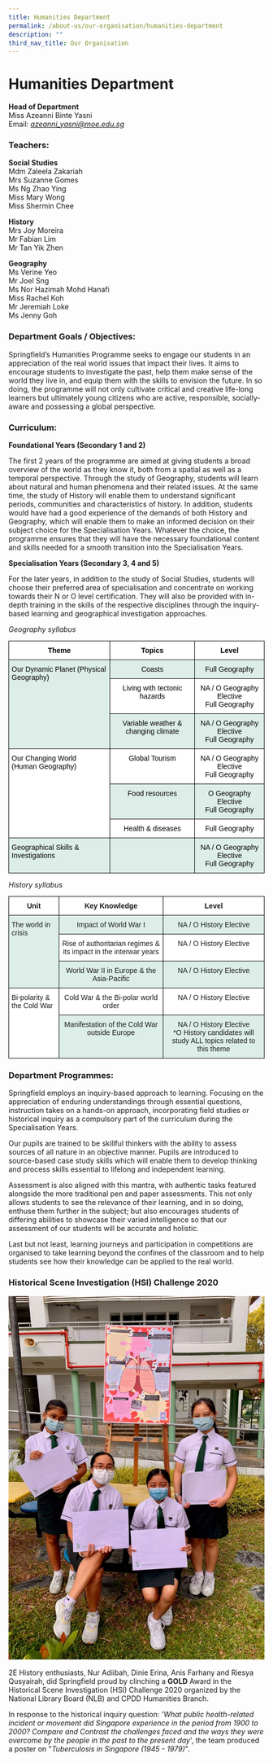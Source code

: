 ```yaml
---
title: Humanities Department
permalink: /about-us/our-organisation/humanities-department
description: ""
third_nav_title: Our Organisation
---
```

# **Humanities Department**

**Head of Department**  
Miss Azeanni Binte Yasni    
Email: _[azeanni\_yasni@moe.edu.sg](mailto:azeanni_yasni@moe.edu.sg)_


### Teachers:  
  
**Social Studies**   
Mdm Zaleela Zakariah    
Mrs Suzanne Gomes    
Ms Ng Zhao Ying   
Miss Mary Wong    
Miss Shermin Chee

**History**   
Mrs Joy Moreira   
Mr Fabian Lim    
Mr Tan Yik Zhen

**Geography**    
Ms Verine Yeo    
Mr Joel Sng    
Ms Nor Hazimah Mohd Hanafi    
Miss Rachel Koh    
Mr Jeremiah Loke    
Ms Jenny Goh

### Department Goals / Objectives:

Springfield’s Humanities Programme seeks to engage our students in an appreciation of the real world issues that impact their lives. It aims to encourage students to investigate the past, help them make sense of the world they live in, and equip them with the skills to envision the future. In so doing, the programme will not only cultivate critical and creative life-long learners but ultimately young citizens who are active, responsible, socially-aware and possessing a global perspective.

  

### Curriculum:

**Foundational Years (Secondary 1 and 2)**

The first 2 years of the programme are aimed at giving students a broad overview of the world as they know it, both from a spatial as well as a temporal perspective. Through the study of Geography, students will learn about natural and human phenomena and their related issues. At the same time, the study of History will enable them to understand significant periods, communities and characteristics of history. In addition, students would have had a good experience of the demands of both History and Geography, which will enable them to make an informed decision on their subject choice for the Specialisation Years. Whatever the choice, the programme ensures that they will have the necessary foundational content and skills needed for a smooth transition into the Specialisation Years.

**Specialisation Years (Secondary 3, 4 and 5)**

For the later years, in addition to the study of Social Studies, students will choose their preferred area of specialisation and concentrate on working towards their N or O level certification. They will also be provided with in-depth training in the skills of the respective disciplines through the inquiry-based learning and geographical investigation approaches.

_Geography syllabus_

<table style="border-collapse:collapse;border-spacing:0" class="tg"><thead><tr><th style="background-color:#ffffff;border-color:black;border-style:solid;border-width:1px;font-family:Arial, sans-serif;font-size:14px;font-weight:bold;overflow:hidden;padding:10px 5px;text-align:center;vertical-align:top;word-break:normal"><span style="color:black">Theme</span></th><th style="background-color:#ffffff;border-color:black;border-style:solid;border-width:1px;font-family:Arial, sans-serif;font-size:14px;font-weight:bold;overflow:hidden;padding:10px 5px;text-align:center;vertical-align:top;word-break:normal"><span style="color:black">Topics</span></th><th style="background-color:#ffffff;border-color:black;border-style:solid;border-width:1px;font-family:Arial, sans-serif;font-size:14px;font-weight:bold;overflow:hidden;padding:10px 5px;text-align:center;vertical-align:top;word-break:normal"><span style="color:black">Level</span></th></tr></thead><tbody><tr><td style="background-color:#DDEEE9;border-color:black;border-style:solid;border-width:1px;font-family:Arial, sans-serif;font-size:14px;overflow:hidden;padding:10px 5px;text-align:left;vertical-align:top;word-break:normal" rowspan="3"><span style="color:black">Our Dynamic Planet (Physical Geography)</span></td><td style="background-color:#DDEEE9;border-color:black;border-style:solid;border-width:1px;font-family:Arial, sans-serif;font-size:14px;overflow:hidden;padding:10px 5px;text-align:center;vertical-align:top;word-break:normal"><span style="color:black">Coasts</span></td><td style="background-color:#DDEEE9;border-color:black;border-style:solid;border-width:1px;font-family:Arial, sans-serif;font-size:14px;overflow:hidden;padding:10px 5px;text-align:center;vertical-align:top;word-break:normal"><span style="color:black">Full Geography</span></td></tr><tr><td style="background-color:#ffffff;border-color:black;border-style:solid;border-width:1px;font-family:Arial, sans-serif;font-size:14px;overflow:hidden;padding:10px 5px;text-align:center;vertical-align:top;word-break:normal"><span style="color:black">Living with tectonic hazards</span></td><td style="background-color:#ffffff;border-color:black;border-style:solid;border-width:1px;font-family:Arial, sans-serif;font-size:14px;overflow:hidden;padding:10px 5px;text-align:center;vertical-align:top;word-break:normal"><span style="color:black">NA / O Geography Elective</span><br><span style="color:black">Full Geography</span></td></tr><tr><td style="background-color:#DDEEE9;border-color:black;border-style:solid;border-width:1px;font-family:Arial, sans-serif;font-size:14px;overflow:hidden;padding:10px 5px;text-align:center;vertical-align:top;word-break:normal"><span style="color:black">Variable weather &amp; changing climate</span></td><td style="background-color:#DDEEE9;border-color:black;border-style:solid;border-width:1px;font-family:Arial, sans-serif;font-size:14px;overflow:hidden;padding:10px 5px;text-align:center;vertical-align:top;word-break:normal"><span style="color:black">NA / O Geography Elective</span><br><span style="color:black">Full Geography</span></td></tr><tr><td style="background-color:#ffffff;border-color:black;border-style:solid;border-width:1px;font-family:Arial, sans-serif;font-size:14px;overflow:hidden;padding:10px 5px;text-align:left;vertical-align:top;word-break:normal" rowspan="3"><span style="color:black">Our Changing World </span><br><span style="color:black">(Human Geography)</span></td><td style="background-color:#ffffff;border-color:black;border-style:solid;border-width:1px;font-family:Arial, sans-serif;font-size:14px;overflow:hidden;padding:10px 5px;text-align:center;vertical-align:top;word-break:normal"><span style="color:black">Global Tourism</span></td><td style="background-color:#ffffff;border-color:black;border-style:solid;border-width:1px;font-family:Arial, sans-serif;font-size:14px;overflow:hidden;padding:10px 5px;text-align:center;vertical-align:top;word-break:normal"><span style="color:black">NA / O Geography Elective</span><br><span style="color:black">Full Geography</span></td></tr><tr><td style="background-color:#DDEEE9;border-color:black;border-style:solid;border-width:1px;font-family:Arial, sans-serif;font-size:14px;overflow:hidden;padding:10px 5px;text-align:center;vertical-align:top;word-break:normal"><span style="color:black">Food resources</span></td><td style="background-color:#DDEEE9;border-color:black;border-style:solid;border-width:1px;font-family:Arial, sans-serif;font-size:14px;overflow:hidden;padding:10px 5px;text-align:center;vertical-align:top;word-break:normal"><span style="color:black">O Geography Elective</span><br><span style="color:black">Full Geography</span></td></tr><tr><td style="background-color:#ffffff;border-color:black;border-style:solid;border-width:1px;font-family:Arial, sans-serif;font-size:14px;overflow:hidden;padding:10px 5px;text-align:center;vertical-align:top;word-break:normal"><span style="color:black">Health &amp; diseases</span></td><td style="background-color:#ffffff;border-color:black;border-style:solid;border-width:1px;font-family:Arial, sans-serif;font-size:14px;overflow:hidden;padding:10px 5px;text-align:center;vertical-align:top;word-break:normal"><span style="color:black">Full Geography</span></td></tr><tr><td style="background-color:#DDEEE9;border-color:black;border-style:solid;border-width:1px;font-family:Arial, sans-serif;font-size:14px;overflow:hidden;padding:10px 5px;text-align:left;vertical-align:top;word-break:normal"><span style="color:black">Geographical Skills &amp; Investigations</span></td><td style="background-color:#DDEEE9;border-color:black;border-style:solid;border-width:1px;font-family:Arial, sans-serif;font-size:14px;overflow:hidden;padding:10px 5px;text-align:center;vertical-align:top;word-break:normal"><span style="color:black"> </span></td><td style="background-color:#DDEEE9;border-color:black;border-style:solid;border-width:1px;font-family:Arial, sans-serif;font-size:14px;overflow:hidden;padding:10px 5px;text-align:center;vertical-align:top;word-break:normal"><span style="color:black">NA / O Geography Elective</span><br><span style="color:black">Full Geography</span></td></tr></tbody></table>

_History syllabus_

<table style="border-collapse:collapse;border-spacing:0" class="tg"><thead><tr><th style="background-color:#ffffff;border-color:black;border-style:solid;border-width:1px;font-family:Arial, sans-serif;font-size:14px;font-weight:bold;overflow:hidden;padding:10px 5px;text-align:center;vertical-align:top;word-break:normal">Unit</th><th style="background-color:#ffffff;border-color:black;border-style:solid;border-width:1px;font-family:Arial, sans-serif;font-size:14px;font-weight:bold;overflow:hidden;padding:10px 5px;text-align:center;vertical-align:top;word-break:normal">Key Knowledge</th><th style="background-color:#ffffff;border-color:black;border-style:solid;border-width:1px;font-family:Arial, sans-serif;font-size:14px;font-weight:bold;overflow:hidden;padding:10px 5px;text-align:center;vertical-align:top;word-break:normal">Level</th></tr></thead><tbody><tr><td style="background-color:#DDEEE9;border-color:black;border-style:solid;border-width:1px;font-family:Arial, sans-serif;font-size:14px;overflow:hidden;padding:10px 5px;text-align:left;vertical-align:top;word-break:normal" rowspan="3">The world in crisis</td><td style="background-color:#DDEEE9;border-color:black;border-style:solid;border-width:1px;font-family:Arial, sans-serif;font-size:14px;overflow:hidden;padding:10px 5px;text-align:center;vertical-align:top;word-break:normal">Impact of World War I</td><td style="background-color:#DDEEE9;border-color:black;border-style:solid;border-width:1px;font-family:Arial, sans-serif;font-size:14px;overflow:hidden;padding:10px 5px;text-align:center;vertical-align:top;word-break:normal">NA / O History Elective<br> </td></tr><tr><td style="background-color:#ffffff;border-color:black;border-style:solid;border-width:1px;font-family:Arial, sans-serif;font-size:14px;overflow:hidden;padding:10px 5px;text-align:center;vertical-align:top;word-break:normal">Rise of authoritarian regimes &amp; its impact in the interwar years</td><td style="background-color:#ffffff;border-color:black;border-style:solid;border-width:1px;font-family:Arial, sans-serif;font-size:14px;overflow:hidden;padding:10px 5px;text-align:center;vertical-align:top;word-break:normal">NA / O History Elective<br> </td></tr><tr><td style="background-color:#DDEEE9;border-color:black;border-style:solid;border-width:1px;font-family:Arial, sans-serif;font-size:14px;overflow:hidden;padding:10px 5px;text-align:center;vertical-align:top;word-break:normal">World War II in Europe &amp; the Asia-Pacific</td><td style="background-color:#DDEEE9;border-color:black;border-style:solid;border-width:1px;font-family:Arial, sans-serif;font-size:14px;overflow:hidden;padding:10px 5px;text-align:center;vertical-align:top;word-break:normal">NA / O History Elective<br> </td></tr><tr><td style="background-color:#ffffff;border-color:black;border-style:solid;border-width:1px;font-family:Arial, sans-serif;font-size:14px;overflow:hidden;padding:10px 5px;text-align:left;vertical-align:top;word-break:normal" rowspan="2">Bi-polarity &amp; the Cold War</td><td style="background-color:#ffffff;border-color:black;border-style:solid;border-width:1px;font-family:Arial, sans-serif;font-size:14px;overflow:hidden;padding:10px 5px;text-align:center;vertical-align:top;word-break:normal">Cold War &amp; the Bi-polar world order</td><td style="background-color:#ffffff;border-color:black;border-style:solid;border-width:1px;font-family:Arial, sans-serif;font-size:14px;overflow:hidden;padding:10px 5px;text-align:center;vertical-align:top;word-break:normal">NA / O History Elective<br> </td></tr><tr><td style="background-color:#DDEEE9;border-color:black;border-style:solid;border-width:1px;font-family:Arial, sans-serif;font-size:14px;overflow:hidden;padding:10px 5px;text-align:center;vertical-align:top;word-break:normal">Manifestation of the Cold War outside Europe</td><td style="background-color:#DDEEE9;border-color:black;border-style:solid;border-width:1px;font-family:Arial, sans-serif;font-size:14px;overflow:hidden;padding:10px 5px;text-align:center;vertical-align:top;word-break:normal">NA / O History Elective<br>*O History candidates will study ALL topics related to this theme</td></tr></tbody></table>

### Department Programmes:

Springfield employs an inquiry-based approach to learning. Focusing on the appreciation of enduring understandings through essential questions, instruction takes on a hands-on approach, incorporating field studies or historical inquiry as a compulsory part of the curriculum during the Specialisation Years.

Our pupils are trained to be skillful thinkers with the ability to assess sources of all nature in an objective manner. Pupils are introduced to source-based case study skills which will enable them to develop thinking and process skills essential to lifelong and independent learning.

Assessment is also aligned with this mantra, with authentic tasks featured alongside the more traditional pen and paper assessments. This not only allows students to see the relevance of their learning, and in so doing, enthuse them further in the subject; but also encourages students of differing abilities to showcase their varied intelligence so that our assessment of our students will be accurate and holistic.

Last but not least, learning journeys and participation in competitions are organised to take learning beyond the confines of the classroom and to help students see how their knowledge can be applied to the real world.

### Historical Scene Investigation (HSI) Challenge 2020

![](/images/HSI%20challenge%20team%20photo.jpg)

2E History enthusiasts, Nur Adiibah, Dinie Erina, Anis Farhany and Riesya Qusyairah, did Springfield proud by clinching a **GOLD** Award in the Historical Scene Investigation (HSI) Challenge 2020 organized by the National Library Board (NLB) and CPDD Humanities Branch.  
  
In response to the historical inquiry question: '_What public health-related incident or movement did Singapore experience in the period from 1900 to 2000? Compare and Contrast the challenges faced and the ways they were overcome by the people in the past to the present day_', the team produced a poster on "_Tuberculosis in Singapore (1945 - 1979)_".